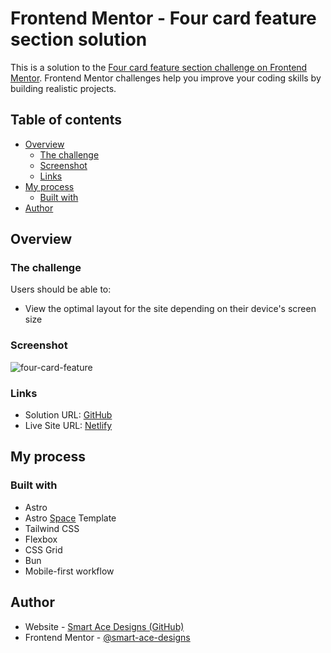 # Frontend Mentor - Four card feature section solution

This is a solution to the [Four card feature section challenge on Frontend Mentor](https://www.frontendmentor.io/challenges/four-card-feature-section-weK1eFYK). Frontend Mentor challenges help you improve your coding skills by building realistic projects.

## Table of contents

- [Overview](#overview)
  - [The challenge](#the-challenge)
  - [Screenshot](#screenshot)
  - [Links](#links)
- [My process](#my-process)
  - [Built with](#built-with)
- [Author](#author)

## Overview

### The challenge

Users should be able to:

- View the optimal layout for the site depending on their device's screen size

### Screenshot

![four-card-feature](https://github.com/Smart-Ace-Designs/Astro-Four-Card-Feature-Section/assets/132539186/032b7a31-43a0-40fa-8bb2-14d450137ad7)

### Links

- Solution URL: [GitHub](https://github.com/Smart-Ace-Designs/Astro-Four-Card-Feature-Section)
- Live Site URL: [Netlify](https://smartacedesigns-astro-4card-feature.netlify.app/)

## My process

### Built with

- Astro
- Astro [Space](https://github.com/Smart-Ace-Designs/Astro-Space) Template
- Tailwind CSS
- Flexbox
- CSS Grid
- Bun
- Mobile-first workflow

## Author

- Website - [Smart Ace Designs (GitHub)](https://github.com/Smart-Ace-Designs)
- Frontend Mentor - [@smart-ace-designs](https://www.frontendmentor.io/profile/Smart-Ace-Designs)
